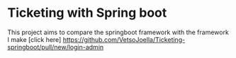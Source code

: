 # Ticketing with Spring boot 


This project aims to compare the springboot framework with the framework I make [click here] https://github.com/VetsoJoella/Ticketing-springboot/pull/new/login-admin


